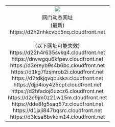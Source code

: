 ﻿<table>
  <tr></tr>
  <tr><td colspan=2 align=center><img src="https://d2h2nhkcvbc5nq.cloudfront.net/Up/oGate.jpg" /></td></tr>
  <tr><td colspan=2 align=center>网门动态网址<br/>(最新)
<br>https://d2h2nhkcvbc5nq.cloudfront.net
<br/><br/>(以下网址可能失效)
<br>https://d22h4r635svkq4.cloudfront.net
<br>https://dnvwgqu6kfpev.cloudfront.net
<br>https://d3ereyb9s4b6bc.cloudfront.net
<br>https://d1kg7fzsmrob2i.cloudfront.net
<br>https://d2tdkjgvqbuska.cloudfront.net
<br>https://djp4ioy425cpl.cloudfront.net
<br>https://d2hfadoj6uzcz6.cloudfront.net
<br>https://d2e9jm0z21w15m.cloudfront.net
<br>https://dde8fg5saq57z.cloudfront.net
<br>https://d1jxji847bqsrc.cloudfront.net
<br>https://d3lcsa6bvkom14.cloudfront.net
    </td>
  </tr>
</table>
